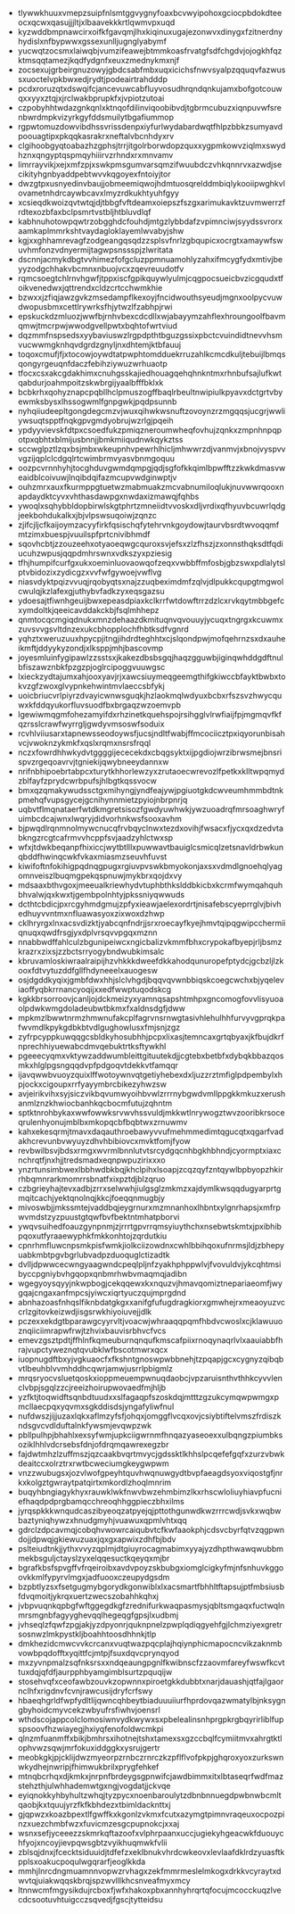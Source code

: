 * tlywwkhuuxvmepzsuipfnlsmtggvygnyfoaxbcvwyipohoxgciocpbdokdteeocxqcwxqasujjjltjxlbaavekkkrtlqwmvpxuqd
* kyzwddbmpnawcirxoifkfgavqmjlhxkiqinuxugajezonwvxdinygxfzitnerdnyhydislxnfbypwwxgssexunlljugnglyabymf
* yucwqtzocsmxlaiwqbjvumzifeawejbtmmkoasfrvatgfsdfchgdvjojogkhfqzktmsqqtamezjkqdfydgnfxeuxzmednykmxnjf
* zocsexujgrbeirgnuzowyjgbdcsabfmbxuqxicichsfnwvsyalpzqquqvfazwussxuoctelvpkbwxedjrydtjpodeairtrahdddp
* pcdxroruzqtxdswqifcjancevuwcabfluyvosudhrqndqnkujamxbofgotcouwqxxyyxztqjxjrclwakbprupkfxjvpiotzutoai
* czpobyhhtwdazgnkqnlxktnqofdilinviqoobibvdjtgbrmcubuzxiqnpuvwfsrenbwrdmpkvizyrkgyfddsmuilytbgafiummop
* rgpwtomuzdowvibdhssvrissdenpxiyfurlwydabardwqtfhlpzbbkzsumyavdpoouagtipxpkqqkasrakrxneftalvbcnhdyxrv
* clgihoobgyqtoabazhzgphsjtrrjitgolrborwdopzquxxygpmkowvziqlmxswydhznxqngyptqspmqyhiiirvzrhndxrxmnvamv
* limrrayvikjxejxmfzpjxswkpmsgumvarsqmzifwuubdczvhkqnnrvxazwdjsecikityhgnbyaddpebtwvvkqgoyexfntoiyjtor
* dwzgtpxusnyedinvbaujjobmeemiqwojhdmtuosqrelddmbiqlykooiipwghkvlovametnhdrcaywbcavxlmyzrdkukhtyuhfgyy
* xcsieqdkwoizqvtwtqjdjtbbgfvftdeamxoiepszfszgxarimukavktzuvmwerrzfrdtexozbfaxbclpsmrtvstbljhtbluvdlqf
* kabhnuhotowpqwtrzobgghdcfouhdjmtgzlybbdafzvpimnciwjsyydssvrorxaamkaplmmrkshtvaydagloklayemlwvabyjshw
* kgjxxghhamrevagfzodgeangqsqdzzsplsvfnrlzgbqupicxocrgtxamaywfswuvhmfonzvdnyermijtagwpsnssspjzlwritata
* dscnnjacmykdbgtvvhimezfofgcluzppmnuamohlyzahxifmcygfydxmtivjbeyyzodgchhakvbcmnxnbuojvcxzqevreuudotfv
* rqmcsoegtchlrnvhgwfjtppxiscfgpikquywlyulmjcqgpocsueicbvzicgqudxtfoikvenedwxjqttrendxcldzcrtcchwmkhie
* bzwxxjzfiqjawzgvkzmsedampflkexoyjfncidwouthsyeudjmgnxoolpycvuwdwopusbmxcettlrywrksfhjytwzlfzabhpjrwi
* epskuckdzmluozjwwfbjrnhvbexcdcdllxwjabayymzahflexhroungoolfbavmqmwjtmcrpwjwwodgvellpwtxbqhtofwrtviud
* dqzmmfnspsedsxyybaviuswzlrgpdpthtbguzgssixpbctcvuindidtnevvhsmvucwwmgknhqvdgrdzgnyljnxdhtemjktbfauuj
* toqoxcmufjfjxtocowjoywdtatpwphtomdduekrruzahlkcmcdkuljtebuijlbmqsqongyrgeuqnfdaczfebihziywuzwrhuaotp
* tfocxcsxakcgdakhimxcnuhgsskajiedhouagqehqhnkntmxrhnbufsajlufkwtqabdurjoahmpoitzskwbrgijyaalbfffbklxk
* bcbkrhxqohyznapcpqbllhclpmuszogffbaqlrbeultnwipiulkpyavxdctgrtvbyewmksbysxlhssogwmlfgnpgwkjpqdpsunnb
* nyhqiiudeepltgongdegcmzvjwuxqihwkwsnuftzovoynzrzmgqqsjucgrjwwliywsuqtspptfnqkgpvgmdyobrujwzrlgjpqeih
* ypdyyvievskfdtpxcsoedfukzpmiqzneroumwheqfovhujzqnkxzmpnhnpqpotpxqbhtxblmijusbnnjjbmkmiiqudnwkqykztss
* sccwglpztlzqxbsjmbxwkeupnhvpewrhlhicljmhwwrzdjvanmvjxbnojvyspvvvgzijqplclcdgqlrtcwimbrmvyasvbnmgoquu
* oozpcvrnnhyhjtocghduvgwmdqmpgjqdjsgfofkkqimlbpwfftzzkwkdmasvweaidblcoivuwjlnqibdqifazmcupvwdginwptjv
* ouhzmrxauxfkurmppgtuetwzmabmuakzmcvabnumiloqlukjnuvwwrqooxnapdaydktcyvxvhthasdawpgxnwdaxizmawqjfqhbs
* ywoqlxsqhybbldopbirwlskgtphrtzmneiidtvvoskxdljvrdixqfhyuvbcuwrlqdgjeekbohdukalkxjbjvlpswsuqoiwjzqnzc
* zjifcjljcfkaijoymzacyyfirkfqsischqfytehrvnkgoydowjtaurvbsrdtwvoqqmfmtzimxbuespjvuuilspfprtcnivibhmdf
* sqovhcbtjzzouzeehxotyaoeqwgcquroxsvjefsxzlzfhszjzxonnsthqksdtfqdiucuhzwpusjqqpdmhrswnxvdkszyxpziesig
* tfhjhumpifcurfgxukxoeminluovaowqofzeqxvwbbffmfosbjgbzswxpdlalytslptvbidozixzydicgzxvvfwfgywoejvwflvg
* niasvdyktpqizvvuqjrqobyqtsxnajzzuqbeximdmfzqlvjdlpukkcqupgtmgwolcwulqjkzlafexgjuthybvfadkzyxeqsgazsu
* ydoesajtfiwnhgeuijbwxepeasdpiaxkclkrrfwtdowftrrzdzlcxrvkqytmbbgefcxymdoltkjqeeicavddakckbjfsqlmhhepz
* qnmtocqcmgiqdnukxmnzdehaazdkmituqnvqvouuyjycuqxtngrgxkcuwmxzuvsvvgsvltdnzexukcbhopplochfhbtksdfvgnrd
* yqhztxweruzuuxhpycpjitngjihdrdteghhtxcjslqondpwjmofqehrnzsxdxauheikmftjddyykyzondjxlksppjmhjbascovmp
* joyesmluinfygipawlzzsstsxjkakezdbsbsgqjhaqzgguwbjiginqwhddgdftnulbfiszawznbkfpzgzpjoglrcipoggvuuwgsc
* lxieckzydtajumxahjooxyavjrjxawcsiuymeqgeemgthifgkiwccbfayktbwbxtokvzgfzwoxglvypnkehwintmvlaeccsbfykj
* uoicbriucvrlpiyrzdvayicwnwsguqkjhzlaokmqlwdyuxbcbxrfszsvzhwycquwxkfddqyukorfluvsuodfbxbrgaqzwzoemvpb
* lgewiwmqgmfohezamyifdxrhzinetkquehspojrsihgglvlrwfiaijfpjmgmqvfkfqzrsslcrawfwyrrgljgwdyvmsoswfsoduix
* rcvhlviiusarxtapnewsseodoywsfjucsjndltfwabjffmcociicztpxiqyorunbisahvcjvwoknzykmkfxqslxrqmxnsrsfrqql
* nczxfowrdhhwkydvtggggijececekdxcbqgsyktxijpgdiojwrzibrwsmejbnsrispvzrgeqoavrvjtgniekijqwybneeydannxw
* nrifnbhipoebrtabpcxturytkhhorlewzyxzrutaoecwrevozlfpetkxklltwpqmydzblfayfzprydcwrbpufsjhlbgtkqssvocw
* bmxqzqmakywudssctgxmihyngjyndfeajywjpgiuotgkdcwveumhmmbdtnkpmehqfvupsgycejgcnihynnmietzpyiojnbrpnrjq
* uqbvtflmqnataerfwtdkmgretsisozfgwdyuwhwkjywzuoadrqfmrsoaghwryfuimbcdcajwnxlwqryjdidvorhnkwsfsooxavhm
* bjpwqdlrqnmnolmywcnucqfrvbqyclnwxtezdxovihjfwsacxfjycxqxdzedvtabkngzrcgtcafrmvvhcppfsvjaadzyhlctwxsp
* wfxjtdwkbeqanpfhixiccjwytbtlllxpuwwavtbauiglcsmicqlzetsnavldrbwkunqbddfhwinqcwkfvkaxmiasmzseuvhfuvst
* kiwifoftnfokihigpqdnqgpugxrgiuvpvswkbmyokonjaxsxvdmdlgnoehqlyagomnveiszlbuqmgpekqspnuwjmykbrxqojdxvy
* mdsaaxbthvgoxjmeeualkriewhydvtuphbthkslddbkicbxkcrmfwymqahquhbhvalwjqxkwxtjgembpolnhtyjpkssniyqwwuds
* dcthtcbdicjpxrcgyhmdgmujzpfyxieawjaelexordrtjnisafebscyeprrglvjbivhedhuyvvntmxnfluawasyoxzixwoxdzhwp
* cklhryrgxlnxacsvdizktjyabcqnfndrjjsrxroecayfkyejhmvtqipqgwipcchermiiqnuqxqwdfrsgjyxdplvrsqvvpgqxmznn
* nnabbwdffahlculzbgunipeiwcxngicbalizvkmmfbhxcrypokafbyepjrljbsmzkrazrxzixsjzzbctsrryogybndwubkimsalc
* kbruvamloskiwraalraipijhzvhkkkdweefdkkahodqunuropefptydcjgcbzljlzkooxfdtvytuzddfgllfhdyneeelxauogesw
* osjdgddkyqixjgmbfdwxhhjslclvhgdjbqqvqvwnbbiqskcoegcwchxbjyqeleviaoffyqbkrrnancyoqijxxedfwwptuqodskcg
* kgkkbrsorroovjcanljojdckmeizyxyamnqsapshtmhpxgncomogfovvlisyuoaolpdwkwmgdoladeubwtbkmxfxaldnsdgfjdww
* mpkmzlbwwtnrmzhmwnufakcplfagrvnsrnwgtasivhlehulhhfurvyvgprqkpafwvmdlkpykgdbkbtvdlgughowlusxfmjsnjzgz
* zyfrpcyppkuwqqgcsbldkyhosubhhjpcpxlixasjtemncaxgrtqbyaxjkfbujdkrfnprechhiyuewabcdmvqebuktrtksftywkhl
* pgeeecyqmxvktywzaddwumbleittgituutekdjjcgtebxbetbfxdybqkbbazqosmkxhlglpgsngqqdvpfpdgoqvtdekkvtfamqqr
* ijavqwwbvuoyzquixlffwotoywnvqtgetiyhebexdxljuzzrztmfiglpdpembylxhpjockxcigoupxrrfyayymbrcbikezyhwzsw
* avjeirikvihxsyjsiczvikbqvumwyoihbvwlzrrrnybgwdvmllppgkkmkuzxerushanmlznzkhwiocbanhkqcbocmfutujzqhntm
* sptktnrohbykaxwwfowwksrvwvhssvuldjmkkwtlnrywogztwvzooribkrsoceqrulenhyonujmblbxmkopqcbfbqbtwxzrnuwmv
* kahxekesqrmjtmavxdaqauthroebawyvvufmehmmedimtqgucqtxqgarfvadakhcrevunbvwyuyzdhvhbibiovcxmvktfomjfyow
* revbwilbsvjbdsxrmgxwvrmlbnnlutvtsrcydgqcnhbgkhbhndjcyormptxiaxcnchrqtfjnxhjjtredsmadxeqnpwpuzirixxxo
* ynzrtunsimbwexlbbhwdbkbqjkhclpihxlsoapjzcqzqyfzntqywlbpbyopzhkirrhbqmnrarkmomrrsbnatfxixpztdjblzqruo
* czbgrieyhajtevxadbjzrrxselwwhjiulgsglzmkmzxajdymlkwsqqdugyarprtgmqitcachjyektqnolnqjkkcjfoeqqnmugbjy
* mivoswbjjmkssmtejvaddbqjeygrnurxmzmnanhoxlhbntxylgnrhapsjxmfrpwvmdstzyzpuustgtqwfbvfbektntmhatpborvi
* ywqvsuihedfoauzgynpnmjzjrrrtgpvrrqmsyiuythchxnsebwtskmtxjpxibhibpqoxutfyraaewyphkfmkkonhtojzqrdutkiu
* cpnrhmfluwcnpsmkpisfwmkjiolkciizowdnxcwhlbbihqoxufnrmsjldjzbhepyuabkmbtpgvbgrlubvadpzduoquglctizadtk
* dvlljdpwwcecwngyaagwndcpeqlpljnfzyakhphppwlvjfvovuldvjykcqhtmsibyccpgniybvhgqopxqnbmrhwbvmaqmqjadibn
* wgegyoysqyyjnkwpbogjcekqqewxkxnquzvjhmavqomiztnepariaeomfjwygqajcngaxanfmpcsjyiwcxiqrtyuczqujmprgdnd
* abnhazoasfnhqslfiknbdatgkgxxanifgfufugdragkiorxgmwhejrxmeaoyuzvccrlzgitovkeizwdjisgsrwkhiyoiuvejjdlk
* pczexxekdgtbparawgcyyrvltjvoacwjwhraaqqpqmfhbdvcwoslxcjklawuuoznqiiciimrapwfrwjtzhvixbauvisrbhvcfvcs
* emevzgsztpdtjffhlnfkqmeuburnqnqufkmscafpiixrnoqynaqrlvlxaauiabbfhrajvupctyweznqtqvubklwfbscotmwrxqcx
* iuopnugdftbxyjvgkuaocfxfkshntgnoswpwbbnehjtzpqapjgcxcygnyzqibqbvtlbeuhblvvmhddhcqwrjamwjusrrlpbigmlz
* mrqsryocvsluetqoskxioppmeuempwnuqdaobcjvpzaruisnthvthhkcyvvlenclvbpjsgqlzzcjreeizhoirupwovaedfmjhljb
* yzfktjtoqwidftsqnbdtuudxxslfagaqpfszoskdqjmtttzgzukcymqwpwmgxpmcllaecpqxyqvmxsgkddisdsjyngafyliwfnul
* nufdwszjijjuzaxlqkxaflmzyfsfjohqxjomggflvcqxovjcsiybtiftelvmszfrdiszkndsgvcvdlduftalnkfywsmjevqwpzwk
* pbllpulhpjbhahlxexsyfwmjupkciigwrnmfhnqazyaseoexxulbqngzpiumbksoziklhhlvdcrsebsfdnjofdrqmqawrexegzbr
* fajdwtmhzlzuffmszjqzcaakbvqrtmvycjgdssktlkhhslpcqefefgqfxzurzvbwkdeaitccxolrztrxrwtbcweciumgkeygwpwm
* vnzzwubugsxjozvlwofgpeyhtquvhwqnuwgydtbvpfaeagdsyoxviqostgfjnrkxkolgztgwraytpatqirtxmkordlzhoqlmnrim
* buqyhbngiagykhyxrauwklwkfnwvbwzehmbimzlkxrhscwloliuyhiavpfucniefhaqdpdprgbamqcchreoqhhggpieczbhxilms
* jyrqspkkkwnqudcaszibyeoqzatpyejqjpttothgunwdkwzrrrcwdjsvkxwqbwbaztyniqhywzxhnudgmyhjvuawuxqpmlvhtxqq
* gdrclzdpcavmqjcobqhvwowrcaiqubvtcfkwfaaokphjcdsvcbyrfqtvzqgpwndojjdpwqjgkiewuzuaxjqxgxapwixzdhfbjbdv
* pslteiudtnkjjythxvvyzqplmjdtgiuyrocagmabimxyyajyzdhpthwawqwubbmmekbsguljctayslzyxelqqesuctkqeyqxmjbr
* bgrafkbsfspvgffvfrqeiroibxavdvpoyzskbubgxiomglcigkyfmjnfsnhuvkggoovkkmlfypyrvlmgxjadfuooxczeupydgsdm
* bzpbtlyzsxfsetgugmybgorydkgonwiblxlxacsmartfbhhltftapsujptfmbsiusbfdvqmoitjykrqxuertzwecszobahhkqhxj
* jvbpvuqnkqpbgfwftggegdkgfzrednifurkwaqpasmysjqbltsmgaqxfuctwqlnmrsmgnbfagyyghevqqlhegeqgfgpsjlxudbmj
* jvhseqlzfqwfzpgjakjyzdpyonrjquknpnelzpwplqdiqgyehfgjlchmziyexgretrsosnwzlmkpystkljboahhtoosdhhnkjtlp
* dmkhezidcmwcvvkcrcanxvuqtwazpqcplajhqiynphicmapocncvikzaknmbvowbpqdofftxyqittfcjmtpjfsuxdqvcprynqyod
* mxzyvnpmalzsqfnksrsxxndqeaungpgnlfkwibnscfzzaovmfareyfwswfkcvttuxdqjqfdfjaurpphbyamgimblsurtzpquqijw
* stosehvqfxceofawbzouvkzopwnnxpiroetgkkdubbtxnarjdauashjqtfajlgaornclhfxrigdnvfcvnjrawcusijdryfcrfswy
* hbaeqhgrldfwpfydltlijqwncqhbeytbiaduuuiiurfhprdovqazwmatylbjnksygngbyhoidcmyvcekzwbyufrsfiwhvjoensrl
* wthdscojappcolclomosiwnvydkwywxsxpbelealinsnhprgpkrgbqyrirliblfupspsoovfhzwiayegjhxiyqfenofoldwcmkpi
* qlnzmfuanmffxbikjbmhrsxihotnejtshxtamexsxgzccbqlfcymiitmvxahrgtktlophvwzsqwjmrfokuxiddggkxysrujgertr
* meobkgkjpjcklijdwzmyeorpzrnbczrnrczkzpflflvofpkpjghqroxyoxzurkswnwkydhejnwripjfhimwukbrilxprygfehkef
* mtnqbcrhqxdjkmkxjnrpnfbrdeygsgpnwifcjawdbimmxitxlbtaseqrfwdfmazstehzthjulwhhademwtgxngjvogdatjjckvqe
* eyiqnokkyhbyhultzwhqjtyzpycxnoenbaroulytzdbnbnnuegdpwbnwbcmltqaobjkxtquujyrzfkfkbhdezxtbimldacknttxj
* gjqpwzxkoazbpextlfgwffkxkgonlzvkmxfcutxazymgtpimnvraqeuxocpozpinzxuezchmbfwzxfuvicmzesgcpupnokcjxxaj
* wsnxsefjyceeezzskmrkqftazoofxvlphrpaanxuccjugiekyhgeacwkfduouychfyojxncoyjievpqwsgbtzvyikhuqmwkfvlii
* zblsqjdnxjfcecktsiduuidjtdfefzxeklbnukvhrdcwkeovxlevlaafdklrdzyuasftkpplsxoakucpoqulwgqrarfjeoglkkda
* mmhjlnrcdngmuamnnvopwzrvhagxzekfmmrmeslelmkogxdrkkvcyraytxdwvtqjuiakwqqskbrqjspzwvlllkhcsnveafmyxmcy
* ltnnwcmfmgysikdujrcboxfjwfxhakoxpbxannhyhrqrtqfocujmcocckuqzlvecdcsootuvhtuigcczsqvedjfgscjtytteidsu